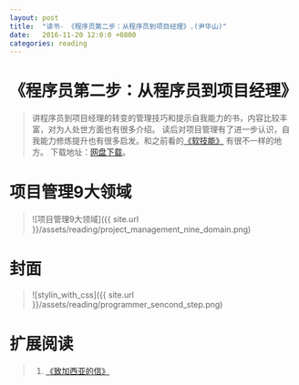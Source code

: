 ```yaml
---
layout: post
title:  "读书- 《程序员第二步：从程序员到项目经理》.(尹华山)"
date:   2016-11-20 12:0:0 +0800
categories: reading
---
```


# 《程序员第二步：从程序员到项目经理》
>讲程序员到项目经理的转变的管理技巧和提示自我能力的书，内容比较丰富，对为人处世方面也有很多介绍。
读后对项目管理有了进一步认识，自我能力修炼提升也有很多启发。和之前看的[《软技能》](http://blog.csdn.net/robert198837/article/details/53054457) 有很不一样的地方。
下载地址：[网盘下载](https://pan.baidu.com/s/1o8rWc46)。

# 项目管理9大领域  
>![项目管理9大领域]({{ site.url }}/assets/reading/project_management_nine_domain.png)

# 封面
>![stylin_with_css]({{ site.url }}/assets/reading/programmer_sencond_step.png)

# 扩展阅读  
>1. [《致加西亚的信》](https://github.com/robertzhai/ebooks/blob/master/management/%E3%80%8A%E8%87%B4%E5%8A%A0%E8%A5%BF%E4%BA%9A%E7%9A%84%E4%BF%A1%E3%80%8B%E4%BD%9C%E8%80%85_-%E9%98%BF%E5%B0%94%E4%BC%AF%E7%89%B9%E2%80%A2%E5%93%88%E4%BC%AF%E5%BE%B7.mobi) 

